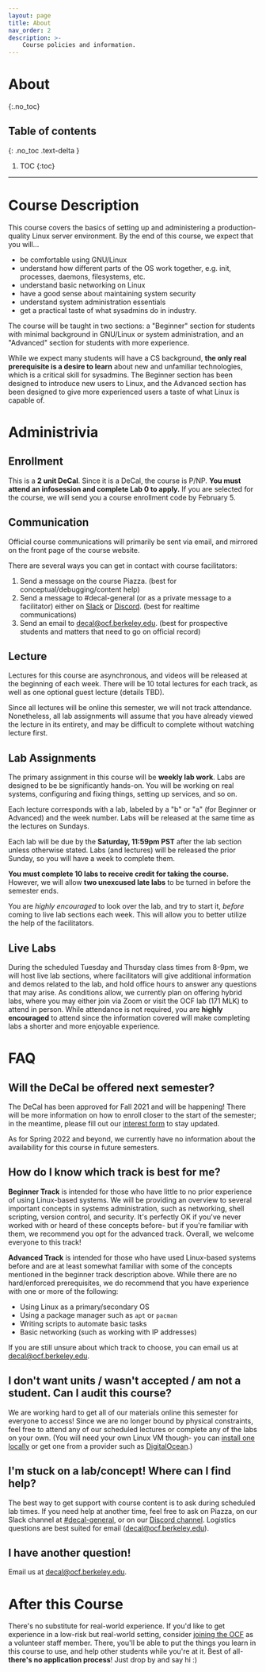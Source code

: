 ```yaml
---
layout: page
title: About
nav_order: 2
description: >-
    Course policies and information.
---
```


# About
{:.no_toc}

## Table of contents
{: .no_toc .text-delta }

1. TOC
{:toc}

---

# Course Description

This course covers the basics of setting up and administering a production-quality Linux server environment. By the end of this course, we expect that you will...

* be comfortable using GNU/Linux
* understand how different parts of the OS work together, e.g. init, processes, daemons, filesystems, etc.
* understand basic networking on Linux
* have a good sense about maintaining system security
* understand system administration essentials
* get a practical taste of what sysadmins do in industry.

The course will be taught in two sections: a "Beginner" section for students with minimal background in GNU/Linux or system administration, and an "Advanced" section for students with more experience.

While we expect many students will have a CS background, **the only real prerequisite is a desire to learn** about new and unfamiliar technologies, which is a critical skill for sysadmins. The Beginner section has been designed to introduce new users to Linux, and the Advanced section has been designed to give more experienced users a taste of what Linux is capable of.

# Administrivia

## Enrollment
This is a **2 unit DeCal**. Since it is a DeCal, the course is P/NP. **You must attend an infosession and complete Lab 0 to apply.** If you are selected for the course, we will send you a course enrollment code by February 5.

## Communication
Official course communications will primarily be sent via email, and mirrored on the front page of the course website.

There are several ways you can get in contact with course facilitators:
1. Send a message on the course Piazza. (best for conceptual/debugging/content help)
2. Send a message to #decal-general (or as a private message to a facilitator) either on [Slack][slack] or [Discord][discord]. (best for realtime communications)
3. Send an email to [decal@ocf.berkeley.edu][email]. (best for prospective students and matters that need to go on official record)

## Lecture

Lectures for this course are asynchronous, and videos will be released at the beginning of each week. There will be 10 total lectures for each track, as well as one optional guest lecture (details TBD).

Since all lectures will be online this semester, we will not track attendance. Nonetheless, all lab assignments will assume that you have already viewed the lecture in its entirety, and may be difficult to complete without watching lecture first.

<!-- Fa20-sp21 logistics
Lectures are scheduled for **Tuesdays** for the Beginner section and **Thursdays** for the Advanced section, from **8 to 9pm.** Due to the online nature of this semester, we will offer pre-recorded lectures, posted weekly on this website. Lab sections and office hours will be held over Zoom at [ocf.io/decalzoom](https://ocf.io/decalzoom). -->

<!-- Not applicable for fa20
OCF Lab, located at 171 MLK (MLK basement down the hall from the student store).
**Attendance is mandatory, with two allowed unexcused absences.** Some other
conflicts, such as exams, may be excused if you provide prior notice. Please only
come to the lab on the day corresponding to the section you are in.
 -->

<!-- While we normally mandate attendance, this will no longer be a requirement for Spring 2021 given the remote nature of the course. Nonetheless, students will be expected to view all lectures, as knowledge of their content will be assumed in lab assignments. -->

<!-- **Lecture will double as office hours** for students to come in and ask questions about lab work or covered material. The one-hour lecture slot will include some lecturing but will also include time to to work on the lab assignment with the help of present facilitators. -->

<!-- Not applicable for fa20
Note that we only have 30 computers in the lab,
but 40 people are enrolled in each course, so **please bring a laptop** if you
can. -->

## Lab Assignments
The primary assignment in this course will be **weekly lab work**. Labs are designed to be be significantly hands-on. You will be working on real systems, configuring and fixing things, setting up services, and so on.

Each lecture corresponds with a lab, labeled by a "b" or "a" (for Beginner or Advanced) and the week number. Labs will be released at the same time as the lectures on Sundays. 

Each lab will be due by the **Saturday, 11:59pm PST** after the lab section unless otherwise stated. Labs (and lectures) will be released the prior Sunday, so you will have a week to complete them.

**You must complete 10 labs to receive credit for taking the course.** However, we will allow **two unexcused late labs** to be turned in before the semester ends.

You are *highly encouraged* to look over the lab, and try to start it, *before* coming to live lab sections each week. This will allow you to better utilize the help of the facilitators.

## Live Labs
During the scheduled Tuesday and Thursday class times from 8-9pm, we will host live lab sections, where facilitators will give additional information and demos related to the lab, and hold office hours to answer any questions that may arise. As conditions allow, we currently plan on offering hybrid labs, where you may either join via Zoom or visit the OCF lab (171 MLK) to attend in person. While attendance is not required, you are **highly encouraged** to attend since the information covered will make completing labs a shorter and more enjoyable experience.

# FAQ

## Will the DeCal be offered next semester?
The DeCal has been approved for Fall 2021 and will be happening! There will be more information on how to enroll closer to the start of the semester; in the meantime, please fill out our [interest form](https://docs.google.com/forms/d/1uY6UcbH1s1Bb7AjQiO3wbvGliEMN-L0PJvlci7qNJfI/edit) to stay updated.

As for Spring 2022 and beyond, we currently have no information about the availability for this course in future semesters.

## How do I know which track is best for me?
**Beginner Track** is intended for those who have little to no prior experience of using Linux-based systems. We will be providing an overview to several important concepts in systems administration, such as networking, shell scripting, version control, and security. It's perfectly OK if you've never worked with or heard of these concepts before- but if you're familiar with them, we recommend you opt for the advanced track. Overall, we welcome everyone to this track!

**Advanced Track** is intended for those who have used Linux-based systems before and are at least somewhat familiar with some of the concepts mentioned in the beginner track description above. While there are no hard/enforced prerequisites, we do recommend that you have experience with one or more of the following:

 - Using Linux as a primary/secondary OS
 - Using a package manager such as `apt` or `pacman`
 - Writing scripts to automate basic tasks
 - Basic networking (such as working with IP addresses)

If you are still unsure about which track to choose, you can email us at [decal@ocf.berkeley.edu][email].

## I don't want units / wasn't accepted / am not a student. Can I audit this course?
We are working hard to get all of our materials online this semester for everyone to access! Since we are no longer bound by physical constraints, feel free to attend any of our scheduled lectures or complete any of the labs on your own. (You will
need your own Linux VM though- you can [install one locally](https://blog.storagecraft.com/the-dead-simple-guide-to-installing-a-linux-virtual-machine-on-windows/) or get one from a provider such as [DigitalOcean](https://www.digitalocean.com/).)

## I'm stuck on a lab/concept! Where can I find help?
The best way to get support with course content is to ask during scheduled lab times. If you need help at another time, feel free to ask on Piazza, on our Slack channel at [#decal-general][slack], or on our [Discord channel][discord]. Logistics questions are best suited for email ([decal@ocf.berkeley.edu][email]).

## I have another question!
Email us at [decal@ocf.berkeley.edu][email].

[email]: mailto:decal@ocf.berkeley.edu
[slack]: https://ocf.io/slack
[discord]: https://ocf.io/discord

# After this Course

There's no substitute for real-world experience. If you'd like to get experience in a low-risk but real-world setting, consider [joining the OCF](https://ocf.io/getinvolved) as a volunteer staff member. There, you'll be able to put the things you learn in this course to  use, and help other students while you're at it. Best of all- **there's no application process**! Just drop by and say hi :)
